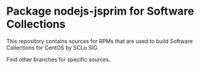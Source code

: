 # Package nodejs-jsprim for Software Collections

This repository contains sources for RPMs that are used
to build Software Collections for CentOS by SCLo SIG.

Find other branches for specific sources.
